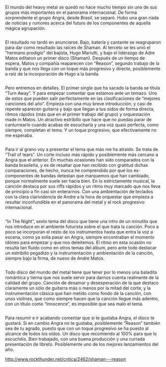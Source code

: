 El mundo del heavy metal se quedó no hace mucho tiempo sin uno de sus grupos más importantes en el panorama internacional. De forma sorprendente el grupo Angra, desde Brasil, se separó. Hubo una gran riada de noticias y rumores acerca del futuro de los componentes de aquella mágica agrupación.
<pre></pre>
El resultado no tardó en anunciarse. Bajo, batería y cantante se reagruparon para dar como resultado las raíces de Shaman. Al terceto se les unió el “hermano prodigio” del bajista, Hugo Mariutti, y bajo el liderazgo de Adre Matos editaron un primer disco (Shaman). Después de un tiempo de espera, Matos y compañía reaparecen con “Reason”, segundo trabajo de la banda y que nos llega con un toque más progresivo y directo, posiblemente a raíz de la incorporación de Hugo a la banda.
<pre></pre>
Pero entremos en detalles. El primer single que ha sacado la banda se titula “Turn Away”. Y para empezar comentar que estamos ante un temazo. Uno de estos que pueden salir perfectamente en las clasificaciones de “mejores canciones del año”. Empieza con una muy breve introducción, y casi de repente aparecen guitarra y bajo que llegan a tus oídos de forma directa, ritmos rápidos (más que en el primer trabajo del grupo) y orquestación made in Matos. Un atractivo estribillo que hace que no puedas parar de canturrearlo cuando acabas de escucharla y una voz quasi perfecta, como siempre, completan el tema. Y un toque progresivo, que efectivamente no me esperaba.
<pre></pre>
Para ir al grano voy a presentar el tema que más me ha atraído. Se trata de “Trail of tears”. Un corte incluso más rápido y posiblemente más cercano a Angra que el anterior. En muchas ocasiones han sido comparados con la banda brasileña, y es de resaltar que han recibido con gratitud dichas comparaciones, de hecho, nunca he comprendido por qué los ex-componentes de bandas detestan que marquemos que han cambiado, porque normalmente suele ser hacia bien. En lo estrictamente musical, la canción destaca por sus riffs rápidos y un ritmo muy marcado que nos lleva de principio a fin casi sin enterarnos. Con una ambientación de teclados con la clara clarividencia de Andre a la hora de orquestar que empieza a resultar inconfundible en el panorama del metal y el rock progresivo internacional.
<pre></pre>
“In The Night”, sexto tema del disco que tiene una intro de un minutito que nos introduce en el ambiente futurista sobre el que trata la canción. Poco a poco se incorporan el resto de los instrumentos hasta que entra la voz a escena, como ya solía pasar en Angra, siempre encontraban el momento idóneo para empezar y que nos deleitemos. El ritmo en esta ocasión no resulta tan fluído como en otros temas del álbum, pero ante todo destacar un estribillo pegadizo y la instrumentación y ambientación de la canción, siempre bajo la firma, de nuevo de Andre Matos.
<pre></pre>
Todo disco del mundo del metal tiene que tener por lo menos una baladita romántica y tierna que nos suele servir para darnos cuenta realmente de la calidad del grupo. Canción de desamor y desesperación de la que destaco claramente un sólo de guitarra más o menos por la mitad del corte, y la instrumentación clásica que han metido como fondo de la canción, con unos violines, que como siempre hacen que la canción llegue más adentro, con un título como “Innocence”, es imposible que sea malo el tema.
<pre></pre>
Para resumir e ir acabando comentar que si te gustaba Angra, el disco te gustará. Si en cambio Angra no te gustaba, posiblemente “Reason” también sea de tu agrado, puesto que con un toque progresivo se ha puesto al alcance de todos los oídos. Un disco que recomiendo al 100% para que lo escuchéis. Bien trabajado, con una buena producción y una currada presentación de libreto. Posiblemente uno de los mejores lanzamientos del año.

http://www.rockthunder.net/critica/2462/shaman---reason
